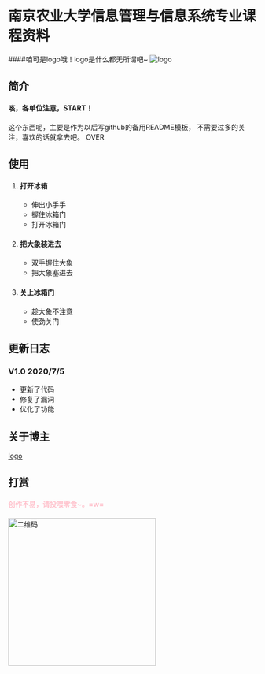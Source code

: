 南京农业大学信息管理与信息系统专业课程资料
======
####咱可是logo哦！logo是什么都无所谓吧~
![logo](https://images.cnblogs.com/cnblogs_com/occlive/1791664/o_200704081145xiaoen.png)

简介
----
#### 咳，各单位注意，START！
这个东西呢，主要是作为以后写github的备用README模板，
不需要过多的关注，喜欢的话就拿去吧。
OVER

使用
----
1. #### 打开冰箱
   * 伸出小手手
   * 握住冰箱门
   * 打开冰箱门
2. #### 把大象装进去
   + 双手握住大象
   + 把大象塞进去
3. #### 关上冰箱门
   - 趁大象不注意
   - 使劲关门

更新日志
----
### V1.0 2020/7/5 
* 更新了代码
* 修复了漏洞
* 优化了功能

关于博主
----
[logo](https://images.cnblogs.com/cnblogs_com/occlive/1791664/o_200704081145xiaoen.png)



打赏
----
#### <p style="color:pink;">创作不易，请投喂零食~。=w=</p>
<img alt="二维码" src="https://images.cnblogs.com/cnblogs_com/occlive/1791167/o_200621150108qq.jpg" width="300px" height="300px">



